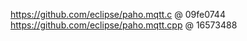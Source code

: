 https://github.com/eclipse/paho.mqtt.c @  09fe0744
https://github.com/eclipse/paho.mqtt.cpp @ 16573488